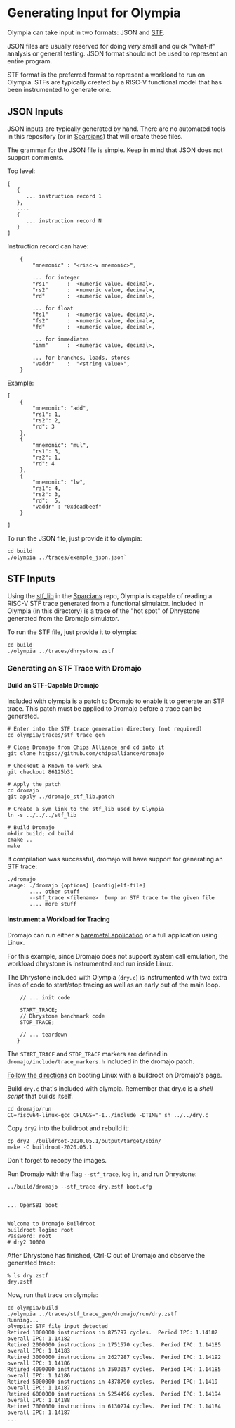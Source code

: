 # Generating Input for Olympia

Olympia can take input in two formats: JSON and
[STF](https://github.com/sparcians/stf_spec).

JSON files are usually reserved for doing *very* small and quick
"what-if" analysis or general testing.  JSON format should not be used
to represent an entire program.

STF format is the preferred format to represent a workload to run on
Olympia.  STFs are typically created by a RISC-V functional model that
has been instrumented to generate one.

## JSON Inputs

JSON inputs are typically generated by hand.  There are no automated
tools in this repository (or in
[Sparcians](https://github.com/sparcians)) that will create these
files.

The grammar for the JSON file is simple.  Keep in mind that JSON does
not support comments.

Top level:

```
[
   {
      ... instruction record 1
   },
   ....
   {
      ... instruction record N
   }
]
```
Instruction record can have:
```
    {
        "mnemonic" : "<risc-v mnemonic>",

        ... for integer
        "rs1"      :  <numeric value, decimal>,
        "rs2"      :  <numeric value, decimal>,
        "rd"       :  <numeric value, decimal>,

        ... for float
        "fs1"      :  <numeric value, decimal>,
        "fs2"      :  <numeric value, decimal>,
        "fd"       :  <numeric value, decimal>,

        ... for immediates
        "imm"      :  <numeric value, decimal>,

        ... for branches, loads, stores
        "vaddr"    :  "<string value>",
    }
```

Example:
```
[
    {
        "mnemonic": "add",
        "rs1": 1,
        "rs2": 2,
        "rd": 3
    },
    {
        "mnemonic": "mul",
        "rs1": 3,
        "rs2": 1,
        "rd": 4
    },
    {
        "mnemonic": "lw",
        "rs1": 4,
        "rs2": 3,
        "rd":  5,
        "vaddr" : "0xdeadbeef"
    }

]
```

To run the JSON file, just provide it to olympia:
```
cd build
./olympia ../traces/example_json.json`
```

## STF Inputs

Using the [stf_lib]() in the [Sparcians](https://github.com/sparcians)
repo, Olympia is capable of reading a RISC-V STF trace generated from
a functional simulator.  Included in Olympia (in this directory) is a
trace of the "hot spot" of Dhrystone generated from the Dromajo
simulator.

To run the STF file, just provide it to olympia:
```
cd build
./olympia ../traces/dhrystone.zstf
```

### Generating an STF Trace with Dromajo

#### Build an STF-Capable Dromajo

Included with olympia is a patch to Dromajo to enable it to generate
an STF trace.  This patch must be applied to Dromajo before a trace
can be generated.

```
# Enter into the STF trace generation directory (not required)
cd olympia/traces/stf_trace_gen

# Clone Dromajo from Chips Alliance and cd into it
git clone https://github.com/chipsalliance/dromajo

# Checkout a Known-to-work SHA
git checkout 86125b31

# Apply the patch
cd dromajo
git apply ../dromajo_stf_lib.patch

# Create a sym link to the stf_lib used by Olympia
ln -s ../../../stf_lib

# Build Dromajo
mkdir build; cd build
cmake ..
make
```
If compilation was successful, dromajo will have support for generating an STF trace:
```
./dromajo
usage: ./dromajo {options} [config|elf-file]
       .... other stuff
       --stf_trace <filename>  Dump an STF trace to the given file
       .... more stuff
```

#### Instrument a Workload for Tracing

Dromajo can run either a [baremetal application](https://github.com/chipsalliance/dromajo/blob/master/doc/setup.md#small-baremetal-program) or
a full application using Linux.

For this example, since Dromajo does not support system call
emulation, the workload dhrystone is instrumented and run inside
Linux.

The Dhrystone included with Olympia (`dry.c`) is instrumented with two
extra lines of code to start/stop tracing as well as an early out of
the main loop.

``` main() {
    // ... init code

    START_TRACE;
    // Dhrystone benchmark code
    STOP_TRACE;

    // ... teardown
   }

```
The `START_TRACE` and `STOP_TRACE` markers are defined in `dromajo/include/trace_markers.h` included in the dromajo patch.

[Follow the directions](https://github.com/chipsalliance/dromajo/blob/master/doc/setup.md#linux-with-buildroot)
on booting Linux with a buildroot on Dromajo's page.

Build `dry.c` that's included with olympia.  Remember that dry.c is a _shell script_ that builds itself.

```
cd dromajo/run
CC=riscv64-linux-gcc CFLAGS="-I../include -DTIME" sh ../../dry.c
```
Copy `dry2` into the buildroot and rebuild it:
```
cp dry2 ./buildroot-2020.05.1/output/target/sbin/
make -C buildroot-2020.05.1
```
Don't forget to recopy the images.

Run Dromajo with the flag `--stf_trace`, log in, and run Dhrystone:
```
../build/dromajo --stf_trace dry.zstf boot.cfg


... OpenSBI boot


Welcome to Dromajo Buildroot
buildroot login: root
Password: root
# dry2 10000

```
After Dhrystone has finished, Ctrl-C out of Dromajo and observe the generated trace:
```
% ls dry.zstf
dry.zstf
```
Now, run that trace on olympia:
```
cd olympia/build
./olympia ../traces/stf_trace_gen/dromajo/run/dry.zstf
Running...
olympia: STF file input detected
Retired 1000000 instructions in 875797 cycles.  Period IPC: 1.14182 overall IPC: 1.14182
Retired 2000000 instructions in 1751570 cycles.  Period IPC: 1.14185 overall IPC: 1.14183
Retired 3000000 instructions in 2627287 cycles.  Period IPC: 1.14192 overall IPC: 1.14186
Retired 4000000 instructions in 3503057 cycles.  Period IPC: 1.14185 overall IPC: 1.14186
Retired 5000000 instructions in 4378790 cycles.  Period IPC: 1.1419 overall IPC: 1.14187
Retired 6000000 instructions in 5254496 cycles.  Period IPC: 1.14194 overall IPC: 1.14188
Retired 7000000 instructions in 6130274 cycles.  Period IPC: 1.14184 overall IPC: 1.14187
...
```